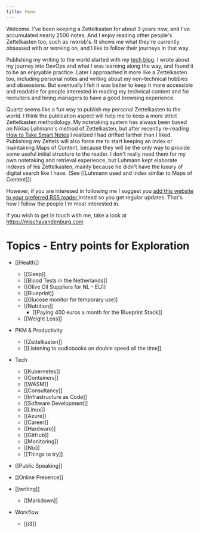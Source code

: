 ```yaml
---
title: Home
---
```


Welcome. I've been keeping a Zettelkasten for about 3 years now, and I've accumulated nearly 2500 notes. And I enjoy reading other people's Zettelkasten too, such as rwxrob's. It shows me what they're currently obsessed with or working on, and I like to follow their journeys in that way.

Publishing my writing to the world started with my [tech blog](https://mischavandenburg.com). I wrote about my journey into DevOps and what I was learning along the way, and found it to be an enjoyable practice. Later I approached it more like a Zettelkasten too, including personal notes and writing about my non-technical hobbies and obsessions. But eventually I felt it was better to keep it more accessible and readable for people interested in reading my technical content and for recruiters and hiring managers to have a good browsing experience.

Quartz seems like a fun way to publish my personal Zettelkasten to the world. I think the publication aspect will help me to keep a more strict Zettelkasten methodology. My notetaking system has always been based on Niklas Luhmann's method of Zettelkasten, but after recently re-reading [How to Take Smart Notes](https://amzn.to/49Pcimg) I realized I had drifted farther than I liked. Publishing my Zettels will also force me to start keeping an index or maintaining Maps of Content, because they will be the only way to provide some useful initial structure to the reader. I don't really need them for my own notetaking and retrieval experience, but Luhmann kept elaborate indexes of his Zettelkasten, mainly because he didn't have the luxury of digital search like I have. (See [[Luhmann used and index simllar to Maps of Content]])

However, if you are interesed in following me I suggest you [add this website to your preferred RSS reader ](https://zettelkasten.mischavandenburg.net/index.xml) instead so you get regular updates. That's how I follow the people I'm most interested in.

If you wish to get in touch with me, take a look at https://mischavandenburg.com

# Topics - Entry points for Exploration

* [[Health]]
	* [[Sleep]]
	* [[Blood Tests in the Netherlands]]
	* [[Olive Oil Suppliers for NL - EU]]
	* [[Blueprint]]
	* [[Glucose monitor for temporary use]]
	* [[Nutrition]]
		* [[Paying 400 euros a month for the Blueprint Stack]]
	* [[Weight Loss]]
	

* PKM & Productivity
	* [[Zettelkasten]]
	* [[Listening to audiobooks on double speed all the time]]

* Tech
	* [[Kubernetes]]
	* [[Containers]]
	* [[WASM]]
	* [[Consultancy]]
	* [[Infrastructure as Code]]
	* [[Software Development]]
	* [[Linux]]
	* [[Azure]]
	* [[Career]]
	* [[Hardware]]
	* [[GitHub]]
	* [[Monitoring]]
	* [[Nix]]
	* [[Things to try]]
	
- [[Public Speaking]]
- [[Online Presence]]

- [[writing]]
	- [[Markdown]]

- Workflow
	-  [[i3]]


